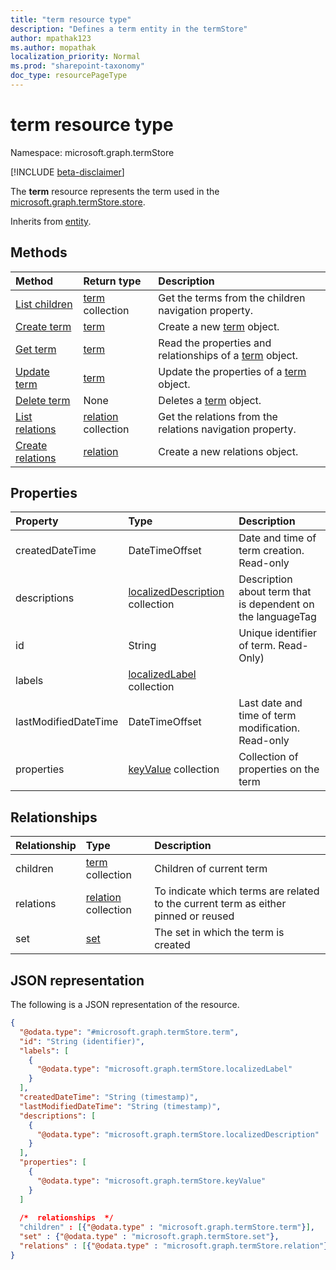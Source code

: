 ```yaml
---
title: "term resource type"
description: "Defines a term entity in the termStore"
author: mpathak123
ms.author: mopathak
localization_priority: Normal
ms.prod: "sharepoint-taxonomy"
doc_type: resourcePageType
---
```


# term resource type

Namespace: microsoft.graph.termStore

[!INCLUDE [beta-disclaimer](../../includes/beta-disclaimer.md)]

The **term** resource represents the term used in the [microsoft.graph.termStore.store].


Inherits from [entity](../resources/entity.md).

## Methods
|Method|Return type|Description|
|:---|:---|:---|
|[List children](../api/termstore-term-list-children.md)|[term](../resources/termstore-term.md) collection|Get the terms from the children navigation property.|
|[Create term](../api/termstore-term-create.md)|[term](../resources/termstore-term.md)|Create a new [term](../resources/termstore-term.md) object.|
|[Get term](../api/termstore-term-get.md)|[term](../resources/termstore-term.md)|Read the properties and relationships of a [term](../resources/termstore-term.md) object.|
|[Update term](../api/termstore-term-update.md)|[term](../resources/termstore-term.md)|Update the properties of a [term](../resources/termstore-term.md) object.|
|[Delete term](../api/termstore-term-delete.md)|None|Deletes a [term](../resources/termstore-term.md) object.|
|[List relations](../api/termstore-term-list-relations.md)|[relation](../resources/termstore-relation.md) collection|Get the relations from the relations navigation property.|
|[Create relations](../api/termstore-relation-create.md)|[relation](../resources/termstore-relation.md)|Create a new relations object.|

## Properties
|Property|Type|Description|
|:---|:---|:---|
|createdDateTime|DateTimeOffset|Date and time of term creation. Read-only|
|descriptions|[localizedDescription](../resources/termstore-localizeddescription.md) collection|Description about term that is dependent on the languageTag|
|id|String|Unique identifier of term. Read-Only)|
|labels|[localizedLabel](../resources/termstore-localizedlabel.md) collection||Label meta-data for a term|
|lastModifiedDateTime|DateTimeOffset|Last date and time of term modification. Read-only|
|properties|[keyValue](../resources/keyvalue.md) collection|Collection of properties on the term|

## Relationships
|Relationship|Type|Description|
|:---|:---|:---|
|children|[term](../resources/termstore-term.md) collection|Children of current term|
|relations|[relation](../resources/termstore-relation.md) collection|To indicate which terms are related to the current term as either pinned or reused|
|set|[set](../resources/termstore-set.md)|The set in which the term is created|

## JSON representation
The following is a JSON representation of the resource.
<!-- {
  "blockType": "resource",
  "keyProperty": "id",
  "@odata.type": "microsoft.graph.termStore.term",
  "baseType": "microsoft.graph.entity",
  "openType": false
}
-->
``` json
{
  "@odata.type": "#microsoft.graph.termStore.term",
  "id": "String (identifier)",
  "labels": [
    {
      "@odata.type": "microsoft.graph.termStore.localizedLabel"
    }
  ],
  "createdDateTime": "String (timestamp)",
  "lastModifiedDateTime": "String (timestamp)",
  "descriptions": [
    {
      "@odata.type": "microsoft.graph.termStore.localizedDescription"
    }
  ],
  "properties": [
    {
      "@odata.type": "microsoft.graph.termStore.keyValue"
    }
  ]
  
  /*  relationships  */
  "children" : [{"@odata.type" : "microsoft.graph.termStore.term"}],
  "set" : {"@odata.type" : "microsoft.graph.termStore.set"}, 
  "relations" : [{"@odata.type" : "microsoft.graph.termStore.relation"}]
}
```

[microsoft.graph.termStore.localizedLabel]: termstore-localizedlabel.md
[microsoft.graph.termStore.set]: termstore-set.md
[microsoft.graph.termStore.relation]: termstore-relation.md
[microsoft.graph.termStore.localizedDescription]: termstore-localizeddescription.md
[microsoft.graph.termStore.store]: termstore-store.md

<!--
{
  "type": "#page.annotation",
  "description": "Term is the entity used for tagging in termStore",
  "keywords": "term,facet,resource",
  "section": "documentation",
  "tocPath": "Terms",
  "tocBookmarks": {
    "Resources/termstore-term": "#"
  },
  "suppressions": []
}
-->
